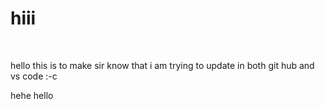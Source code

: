 # hiii
<br>
<p>hello this is to make sir know that i am trying to update in both git hub and vs code :-c </p>
hehe
hello

